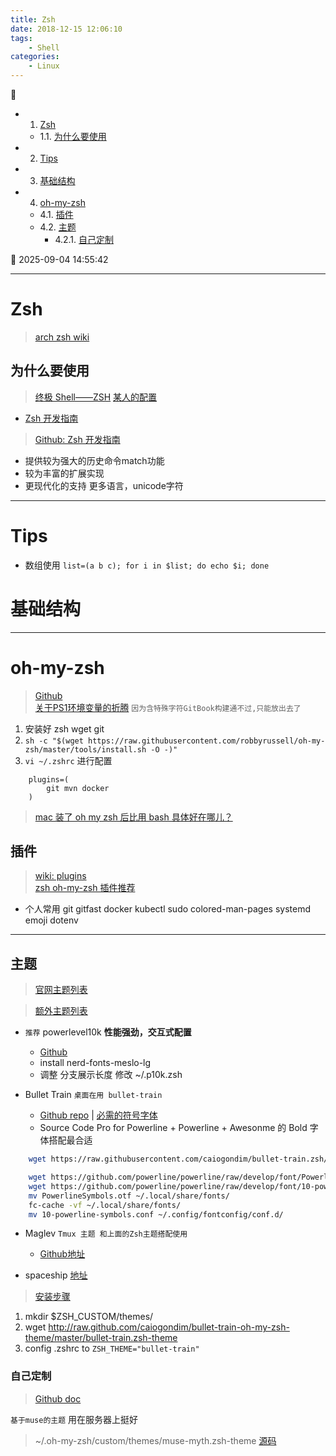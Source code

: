 ```yaml
---
title: Zsh
date: 2018-12-15 12:06:10
tags: 
    - Shell
categories: 
    - Linux
---
```


💠

- 1. [Zsh](#zsh)
    - 1.1. [为什么要使用](#为什么要使用)
- 2. [Tips](#tips)
- 3. [基础结构](#基础结构)
- 4. [oh-my-zsh](#oh-my-zsh)
    - 4.1. [插件](#插件)
    - 4.2. [主题](#主题)
        - 4.2.1. [自己定制](#自己定制)

💠 2025-09-04 14:55:42
****************************************
# Zsh
> [arch zsh wiki](https://wiki.archlinux.org/index.php/Zsh)

## 为什么要使用
> [终极 Shell——ZSH](https://zhuanlan.zhihu.com/mactalk/19556676)
> [某人的配置](https://github.com/lilydjwg/dotzsh)

- [Zsh 开发指南](https://www.zhihu.com/column/zshguide)
> [Github: Zsh 开发指南](https://github.com/goreliu/zshguide)  

- 提供较为强大的历史命令match功能
- 较为丰富的扩展实现
- 更现代化的支持 更多语言，unicode字符

************************

# Tips 

- 数组使用 `list=(a b c); for i in $list; do echo $i; done`

# 基础结构
************************

# oh-my-zsh
> [Github](https://github.com/robbyrussell/oh-my-zsh)  
> [关于PS1环境变量的折腾](https://gitee.com/kcp1104/codes/gca14wtqvm67l9j5r0deb56#Zsh.md) `因为含特殊字符GitBook构建通不过,只能放出去了`

1. 安装好 zsh wget git
2. `sh -c "$(wget https://raw.githubusercontent.com/robbyrussell/oh-my-zsh/master/tools/install.sh -O -)"`
3. `vi ~/.zshrc` 进行配置

```
    plugins=(
        git mvn docker
    )
```

> [mac 装了 oh my zsh 后比用 bash 具体好在哪儿？](https://www.zhihu.com/question/29977255)  

## 插件
> [wiki: plugins](https://github.com/robbyrussell/oh-my-zsh/wiki/Plugins)  
> [zsh oh-my-zsh 插件推荐 ](https://hufangyun.com/2017/zsh-plugin/)

- 个人常用 git gitfast docker kubectl sudo colored-man-pages systemd emoji dotenv

**********************

## 主题
> [官网主题列表](https://github.com/robbyrussell/oh-my-zsh/wiki/Themes) 

> [额外主题列表](https://github.com/robbyrussell/oh-my-zsh/wiki/External-themes)

- `推荐` powerlevel10k **性能强劲，交互式配置**
    - [Github](https://github.com/romkatv/powerlevel10k)
    - install nerd-fonts-meslo-lg 
    - 调整 分支展示长度 修改 ~/.p10k.zsh 

- Bullet Train `桌面在用 bullet-train` 
    - [Github repo](https://github.com/caiogondim/bullet-train.zsh) |  [必需的符号字体](https://github.com/powerline/powerline)
    - Source Code Pro for Powerline + Powerline + Awesonme 的 Bold 字体搭配最合适

```sh
    wget https://raw.githubusercontent.com/caiogondim/bullet-train.zsh/master/bullet-train.zsh-theme -O /home/kcp/.oh-my-zsh/custom/themes

    wget https://github.com/powerline/powerline/raw/develop/font/PowerlineSymbols.otf
    wget https://github.com/powerline/powerline/raw/develop/font/10-powerline-symbols.conf
    mv PowerlineSymbols.otf ~/.local/share/fonts/
    fc-cache -vf ~/.local/share/fonts/
    mv 10-powerline-symbols.conf ~/.config/fontconfig/conf.d/
```

- Maglev `Tmux 主题 和上面的Zsh主题搭配使用`
    - [Github地址](https://github.com/caiogondim/maglev)

- spaceship [地址](https://www.ctolib.com/denysdovhan-spaceship-zsh-theme.html)

> [安装步骤](https://github.com/caiogondim/bullet-train.zsh#for-oh-my-zsh-users)
1. mkdir $ZSH_CUSTOM/themes/
2. wget http://raw.github.com/caiogondim/bullet-train-oh-my-zsh-theme/master/bullet-train.zsh-theme
3. config .zshrc to `ZSH_THEME="bullet-train" `

### 自己定制
> [Github doc](https://github.com/robbyrussell/oh-my-zsh/wiki/Customization)

`基于muse的主题` 用在服务器上挺好
> ~/.oh-my-zsh/custom/themes/muse-myth.zsh-theme [源码](https://github.com/Kuangcp/Script/blob/master/zsh/themes/muse-mythos.zsh-theme) 

